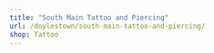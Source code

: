 ```yaml
---
title: "South Main Tattoo and Piercing"
url: /doylestown/south-main-tattoo-and-piercing/
shop: Tattoo
---
```

